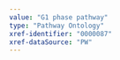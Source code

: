 ```yaml
---
value: "G1 phase pathway"
type: "Pathway Ontology"
xref-identifier: "0000087"
xref-dataSource: "PW"
---
```

